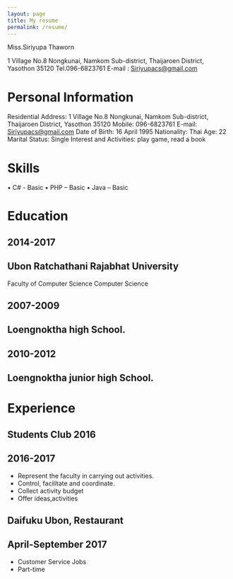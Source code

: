 ```yaml
---
layout: page
title: My resume
permalink: /resume/
---
```

Miss.Siriyupa Thaworn

1 Village No.8 Nongkunai, Namkom Sub-district, Thaijaroen District, Yasothon 35120
Tel.096-6823761 E-mail : Siriyupacs@gmail.com

# Personal Information
Residential Address: 1 Village No.8 Nongkunai, Namkom Sub-district, Thaijaroen District, Yasothon 35120
Mobile: 096-6823761
E-mail: Siriyupacs@gmail.com
Date of Birth: 16 April 1995
Nationality: Thai
Age: 22
Marital Status: Single
Interest and Activities: play game, read a book 

# Skills
•	C# - Basic
•	PHP – Basic
•	Java – Basic

# Education

## 2014-2017 
## Ubon Ratchathani Rajabhat University
   Faculty of Computer Science
   Computer Science
   
   ## 2007-2009
   ## Loengnoktha high School.
   
   ## 2010-2012
   ##  Loengnoktha junior high School.

# Experience

 ## Students Club 2016
 ## 2016-2017
-	Represent the faculty in carrying out activities.
-	Control, facilitate and coordinate.
-	Collect activity budget
-	Offer ideas,activities

## Daifuku Ubon, Restaurant
## April-September 2017
-	Customer Service Jobs
-	Part-time

